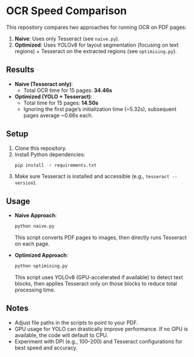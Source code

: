 # OCR Speed Comparison

This repository compares two approaches for running OCR on PDF pages:
1. **Naive**: Uses only Tesseract (see `naive.py`).
2. **Optimized**: Uses YOLOv8 for layout segmentation (focusing on text regions) + Tesseract on the extracted regions (see `optimising.py`).

## Results

- **Naive (Tesseract only)**:  
  - Total OCR time for 15 pages: **34.46s**
- **Optimized (YOLO + Tesseract)**:  
  - Total time for 15 pages: **14.50s**  
  - Ignoring the first page’s initialization time (~5.32s), subsequent pages average ~0.66s each.

## Setup

1. Clone this repository.
2. Install Python dependencies:
   ```bash
   pip install -r requirements.txt
   ```
3. Make sure Tesseract is installed and accessible (e.g., `tesseract --version`).

## Usage

- **Naive Approach**:  
  ```bash
  python naive.py
  ```
  This script converts PDF pages to images, then directly runs Tesseract on each page.

- **Optimized Approach**:  
  ```bash
  python optimising.py
  ```
  This script uses YOLOv8 (GPU-accelerated if available) to detect text blocks, then applies Tesseract only on those blocks to reduce total processing time.

## Notes
- Adjust file paths in the scripts to point to your PDF.
- GPU usage for YOLO can drastically improve performance. If no GPU is available, the code will default to CPU.  
- Experiment with DPI (e.g., 100–200) and Tesseract configurations for best speed and accuracy.
